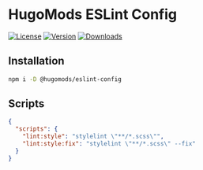 # HugoMods ESLint Config

[![License](https://flat.badgen.net/github/license/hugomods/eslint-config)](https://github.com/hugomods/eslint-config/blob/main/LICENSE)
[![Version](https://flat.badgen.net/npm/v/@hugomods/eslint-config)](https://www.npmjs.com/package/@hugomods/eslint-config)
[![Downloads](https://flat.badgen.net/npm/dt/@hugomods/eslint-config)](https://www.npmjs.com/package/@hugomods/eslint-config)

## Installation

```sh
npm i -D @hugomods/eslint-config
```

## Scripts

```json
{
  "scripts": {
    "lint:style": "stylelint \"**/*.scss\"",
    "lint:style:fix": "stylelint \"**/*.scss\" --fix"
  }
}
```
